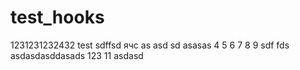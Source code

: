 # test_hooks
1231231232432
test
sdffsd
ячс
as
asd
sd
asasas
4
5
6
7
8
9
sdf
fds
asdasdasddasads
123
11
asdasd
